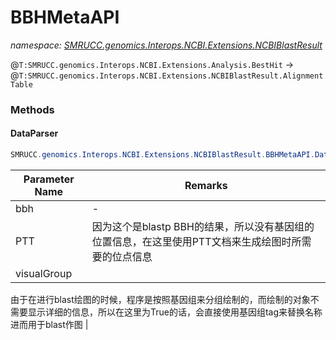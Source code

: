 ﻿# BBHMetaAPI
_namespace: [SMRUCC.genomics.Interops.NCBI.Extensions.NCBIBlastResult](./index.md)_

@``T:SMRUCC.genomics.Interops.NCBI.Extensions.Analysis.BestHit`` -> @``T:SMRUCC.genomics.Interops.NCBI.Extensions.NCBIBlastResult.AlignmentTable``



### Methods

#### DataParser
```csharp
SMRUCC.genomics.Interops.NCBI.Extensions.NCBIBlastResult.BBHMetaAPI.DataParser(SMRUCC.genomics.Interops.NCBI.Extensions.Analysis.BestHit,SMRUCC.genomics.Assembly.NCBI.GenBank.TabularFormat.PTT,System.Boolean,System.Func{SMRUCC.genomics.Interops.NCBI.Extensions.Analysis.Hit,System.Double})
```


|Parameter Name|Remarks|
|--------------|-------|
|bbh|-|
|PTT|因为这个是blastp BBH的结果，所以没有基因组的位置信息，在这里使用PTT文档来生成绘图时所需要的位点信息|
|visualGroup|
 由于在进行blast绘图的时候，程序是按照基因组来分组绘制的，而绘制的对象不需要显示详细的信息，所以在这里为True的话，会直接使用基因组tag来替换名称进而用于blast作图
 |



